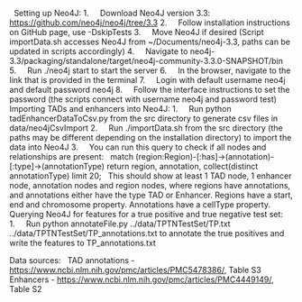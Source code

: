  
Setting up Neo4J:
1.     Download Neo4J version 3.3: https://github.com/neo4j/neo4j/tree/3.3
2.     Follow installation instructions on GitHub page, use -DskipTests
3.     Move Neo4J if desired (Script importData.sh accesses Neo4J from ~/Documents/neo4j-3.3, paths can be updated in scripts accordingly)
4.     Navigate to neo4j-3.3/packaging/standalone/target/neo4j-community-3.3.0-SNAPSHOT/bin
5.     Run ./neo4j start to start the server
6.     In the browser, navigate to the link that is provided in the terminal
7.     Login with default username neo4j and default password neo4j
8.     Follow the interface instructions to set the password (the scripts connect with username neo4j and password test)
 
Importing TADs and enhancers into Neo4J:
1.     Run python tadEnhancerDataToCsv.py from the src directory to generate csv files in data/neo4jCsvImport
2.     Run ./importData.sh from the src directory (the paths may be different depending on the installation directory) to import the data into Neo4J
3.     You can run this query to check if all nodes and relationships are present:
 
match (region:Region)-[:has]->(annotation)-[:type]->(annotationType)
return region, annotation, collect(distinct annotationType) limit 20;
 
This should show at least 1 TAD node, 1 enhancer node, annotation nodes and region nodes, where regions have annotations, and annotations either have the type TAD or Enhancer. Regions have a start, end and chromosome property. Annotations have a cellType property. 
 
 
Querying Neo4J for features for a true positive and true negative test set:
1.     Run python annotateFile.py ../data/TPTNTestSet/TP.txt ../data/TPTNTestSet/TP_annotations.txt to annotate the true positives and write the features to TP_annotations.txt


Data sources:
 
TAD annotations - https://www.ncbi.nlm.nih.gov/pmc/articles/PMC5478386/, Table S3
Enhancers - https://www.ncbi.nlm.nih.gov/pmc/articles/PMC4449149/, Table S2
